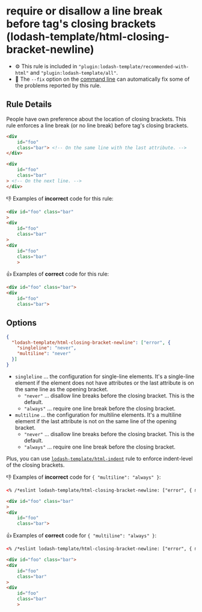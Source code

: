 # require or disallow a line break before tag's closing brackets (lodash-template/html-closing-bracket-newline)

- :gear: This rule is included in `"plugin:lodash-template/recommended-with-html"` and `"plugin:lodash-template/all"`.
- :wrench: The `--fix` option on the [command line](http://eslint.org/docs/user-guide/command-line-interface#fix) can automatically fix some of the problems reported by this rule.

## Rule Details

People have own preference about the location of closing brackets.
This rule enforces a line break (or no line break) before tag's closing brackets.

```html
<div
    id="foo"
    class="bar"> <!-- On the same line with the last attribute. -->
</div>

<div
    id="foo"
    class="bar"
> <!-- On the next line. -->
</div>
```

:-1: Examples of **incorrect** code for this rule:

```html
<div id="foo" class="bar"
>
<div
    id="foo"
    class="bar"
>
<div
    id="foo"
    class="bar"
    >
```

:+1: Examples of **correct** code for this rule:

```html
<div id="foo" class="bar">
<div
    id="foo"
    class="bar">
```

## Options

```json
{
  "lodash-template/html-closing-bracket-newline": ["error", {
    "singleline": "never",
    "multiline": "never"
  }]
}
```

- `singleline` ... the configuration for single-line elements. It's a single-line element if the element does not have attributes or the last attribute is on the same line as the opening bracket.
    - `"never"` ... disallow line breaks before the closing bracket. This is the default.
    - `"always"` ... require one line break before the closing bracket.
- `multiline` ... the configuration for multiline elements. It's a multiline element if the last attribute is not on the same line of the opening bracket.
    - `"never"` ... disallow line breaks before the closing bracket. This is the default.
    - `"always"` ... require one line break before the closing bracket.

Plus, you can use [`lodash-template/html-indent`](./html-indent.md) rule to enforce indent-level of the closing brackets.

:-1: Examples of **incorrect** code for `{ "multiline": "always" }`:

```html
<% /*eslint lodash-template/html-closing-bracket-newline: ["error", { multiline: always }]*/ %>

<div id="foo" class="bar"
>
<div
    id="foo"
    class="bar">
```

:+1: Examples of **correct** code for `{ "multiline": "always" }`:

```html
<% /*eslint lodash-template/html-closing-bracket-newline: ["error", { multiline: always }]*/ %>

<div id="foo" class="bar">
<div
    id="foo"
    class="bar"
>
<div
    id="foo"
    class="bar"
    >
```
